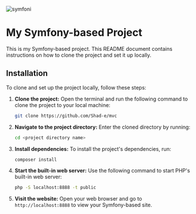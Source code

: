 
![symfoni](https://github.com/Shad-e/mvc/assets/149952217/cae1cb85-0b06-46a1-afa6-eaf4d5ea3657)

# My Symfony-based Project

This is my Symfony-based project. This README document contains instructions on how to clone the project and set it up locally.

## Installation

To clone and set up the project locally, follow these steps:

1. **Clone the project:** Open the terminal and run the following command to clone the project to your local machine:

    ```bash
    git clone https://github.com/Shad-e/mvc
    ```

2. **Navigate to the project directory:** Enter the cloned directory by running:

    ```bash
    cd <project directory name>
    ```

3. **Install dependencies:** To install the project's dependencies, run:

    ```bash
    composer install
    ```

4. **Start the built-in web server:** Use the following command to start PHP's built-in web server:

    ```bash
    php -S localhost:8888 -t public
    ```

5. **Visit the website:** Open your web browser and go to `http://localhost:8888` to view your Symfony-based site.
